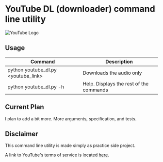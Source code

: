 # YouTube DL (downloader) command line utility

![YouTube Logo](https://cliply.co/wp-content/uploads/2019/07/371907120_YOUTUBE_ICON_400px.gif)

## Usage

| Command |  Description  |
|---|---|
| python youtube_dl.py <youtube_link>  |  Downloads the audio only |
|  python youtube_dl.py -h | Help. Displays the rest of the commands  |

## Current Plan
I plan to add a bit more. More arguments, specification, and tests.

## Disclaimer
This command line utility is made simply as practice side project.

A link to YouTube's terms of service is located [here](https://www.youtube.com/static?template=terms).

